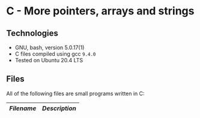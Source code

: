 # C - More pointers, arrays and strings

## Technologies

  * GNU, bash, version 5.0.17(1)
  * C files compiled using gcc `9.4.0`
  * Tested on Ubuntu 20.4 LTS

## Files

All of the following files are small programs written in C:

| ***Filename*** | ***Description*** |
|----------------|-------------------|


